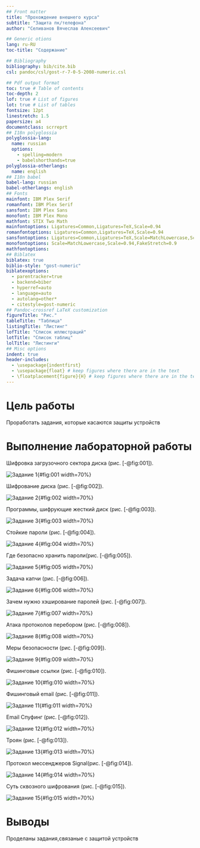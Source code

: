 ```yaml
---
## Front matter
title: "Прохождение внешнего курса"
subtitle: "Защита пк/телефона"
author: "Селиванов Вячеслав Алексеевич"

## Generic otions
lang: ru-RU
toc-title: "Содержание"

## Bibliography
bibliography: bib/cite.bib
csl: pandoc/csl/gost-r-7-0-5-2008-numeric.csl

## Pdf output format
toc: true # Table of contents
toc-depth: 2
lof: true # List of figures
lot: true # List of tables
fontsize: 12pt
linestretch: 1.5
papersize: a4
documentclass: scrreprt
## I18n polyglossia
polyglossia-lang:
  name: russian
  options:
	- spelling=modern
	- babelshorthands=true
polyglossia-otherlangs:
  name: english
## I18n babel
babel-lang: russian
babel-otherlangs: english
## Fonts
mainfont: IBM Plex Serif
romanfont: IBM Plex Serif
sansfont: IBM Plex Sans
monofont: IBM Plex Mono
mathfont: STIX Two Math
mainfontoptions: Ligatures=Common,Ligatures=TeX,Scale=0.94
romanfontoptions: Ligatures=Common,Ligatures=TeX,Scale=0.94
sansfontoptions: Ligatures=Common,Ligatures=TeX,Scale=MatchLowercase,Scale=0.94
monofontoptions: Scale=MatchLowercase,Scale=0.94,FakeStretch=0.9
mathfontoptions:
## Biblatex
biblatex: true
biblio-style: "gost-numeric"
biblatexoptions:
  - parentracker=true
  - backend=biber
  - hyperref=auto
  - language=auto
  - autolang=other*
  - citestyle=gost-numeric
## Pandoc-crossref LaTeX customization
figureTitle: "Рис."
tableTitle: "Таблица"
listingTitle: "Листинг"
lofTitle: "Список иллюстраций"
lotTitle: "Список таблиц"
lolTitle: "Листинги"
## Misc options
indent: true
header-includes:
  - \usepackage{indentfirst}
  - \usepackage{float} # keep figures where there are in the text
  - \floatplacement{figure}{H} # keep figures where there are in the text
---
```


# Цель работы

Проработать задания, которые касаются защиты устройств


# Выполнение лабораторной работы

Шифровка загрузочного сектора диска (рис. [-@fig:001]).

![Задание 1](image/2-1.png){#fig:001 width=70%}

Шифрование диска (рис. [-@fig:002]).

![Задание 2](image/2-2.png){#fig:002 width=70%}

Программы, шифрующие жесткий диск (рис. [-@fig:003]).

![Задание 3](image/2-3.png){#fig:003 width=70%}

Стойкие пароли (рис. [-@fig:004]).

![Задание 4](image/2-4.png){#fig:004 width=70%}

Где безопасно хранить пароли(рис. [-@fig:005]).

![Задание 5](image/2-5.png){#fig:005 width=70%}

Задача капчи (рис. [-@fig:006]).

![Задание 6](image/2-6.png){#fig:006 width=70%}

Зачем нужно хэширование паролей (рис. [-@fig:007]).

![Задание 7](image/2-7.png){#fig:007 width=70%}

Атака протоколов перебором (рис. [-@fig:008]).

![Задание 8](image/2-8.png){#fig:008 width=70%}

Меры безопасности (рис. [-@fig:009]).

![Задание 9](image/2-9.png){#fig:009 width=70%}

Фишинговые ссылки (рис. [-@fig:010]).

![Задание 10](image/2-10.png){#fig:010 width=70%}

Фишинговый email (рис. [-@fig:011]).

![Задание 11](image/2-11.png){#fig:011 width=70%}

Email Спуфинг (рис. [-@fig:012]).

![Задание 12](image/2-12.png){#fig:012 width=70%}

Троян (рис. [-@fig:013]).

![Задание 13](image/2-13.png){#fig:013 width=70%}

Протокол мессенджеров Signal(рис. [-@fig:014]).

![Задание 14](image/2-14.png){#fig:014 width=70%}

Суть сквозного шифрования (рис. [-@fig:015]).

![Задание 15](image/2-15.png){#fig:015 width=70%}





# Выводы

Проделаны задания,связаные с защитой устройств
